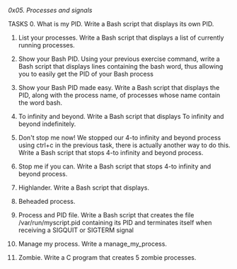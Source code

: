 *0x05. Processes and signals*

TASKS
0. What is my PID.
   Write a Bash script that displays its own PID.

1. List your processes.
   Write a Bash script that displays a list of currently running processes.

2. Show your Bash PID.
   Using your previous exercise command, write a Bash script that displays lines containing the bash word, thus allowing you to easily get the PID of your Bash process
3. Show your Bash PID made easy.
   Write a Bash script that displays the PID, along with the process name, of processes whose name contain the word bash.

4. To infinity and beyond.
   Write a Bash script that displays To infinity and beyond indefinitely.

5. Don't stop me now!
   We stopped our 4-to infinity and beyond process using ctrl+c in the previous task, there is actually another way to do this. Write a Bash script that stops 4-to infinity and beyond process.

6. Stop me if you can.
   Write a Bash script that stops 4-to infinity and beyond process.

7. Highlander.
   Write a Bash script that displays.

8. Beheaded process.

9. Process and PID file.
   Write a Bash script that creates the file /var/run/myscript.pid containing its PID and terminates itself when receiving a SIGQUIT or SIGTERM signal

10. Manage my process.
    Write a manage_my_process.

11. Zombie.
    Write a C program that creates 5 zombie processes.
